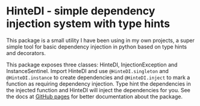 # HinteDI - simple dependency injection system with type hints

This package is a small utility I have been using in my own projects, a super simple tool for basic dependency 
injection in python based on type hints and decorators.

This package exposes three classes: HinteDI, InjectionException and InstanceSentinel. Import HinteDI and use 
```@HinteDI.singleton``` and ```@HinteDI.instance``` to create dependencies and ```@HinteDI.inject``` to mark a 
function as requiring dependency injection. Type hint the dependencies in the injected function and HinteDI will 
inject the dependencies for you. See the docs at [GitHub pages](https://eddiethecubehead.github.io/HinteDI/) for better documentation about the package.
